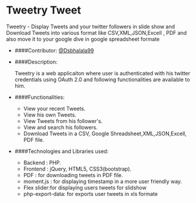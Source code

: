 # Tweetry Tweet

Tweetry - Display Tweets and your twitter followers in slide show  and  Download Tweets into various format like CSV,XML,JSON,Excell , PDF and also move it to your google dive in google spreadsheet formate

* ####Contributor: [@Dsbhalala99](https://github.com/divsbhalala)

* ####Description:  

   Tweetry is a web applicaiton where user is authenticated with his twitter credentials using OAuth 2.0 and     following functionalities are available to him.
 
* ####Functionalities:  
	* View your recent Tweets.
	* View his own Tweets.
	* View Tweets from his follower's.
	* View and search his followers.
	* Download Tweets in a CSV, Google Shreadsheet,XML,JSON,Excell, PDF file.

* ####Technologies and Libraries used:
	*	Backend : PHP.
	*	Frontend : jQuery, HTML5, CSS3(bootstrap).
	*	PDF : for downloading tweets in PDF file.
	*	moment.js : for displaying timestamp in a more user friendly way.
	*	Flex slider:for displaying users tweets for slidshow
	*	php-export-data: for exports user tweets in xls formate
